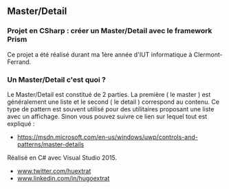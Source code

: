 ## Master/Detail

### Projet en CSharp : créer un Master/Detail avec le framework Prism

Ce projet a été réalisé durant ma 1ère année d'IUT informatique à Clermont-Ferrand.

### Un Master/Detail c'est quoi ?

Le Master/Detail est constitué de 2 parties. La première ( le master ) est généralement une liste et le second ( le detail ) correspond au contenu.
Ce type de pattern est souvent utilisé pour des utilitaires proposant une liste avec un affichage.
Sinon vous pouvez suivre ce lien sur lequel tout est expliqué :
- https://msdn.microsoft.com/en-us/windows/uwp/controls-and-patterns/master-details


Réalisé en C# avec Visual Studio 2015.


- www.twitter.com/huextrat
- www.linkedin.com/in/hugoextrat
